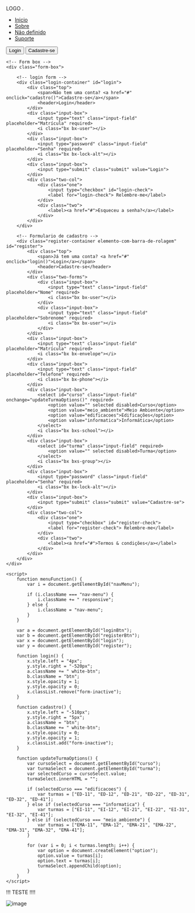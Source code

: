 <!DOCTYPE html>
<html lang="pt-BR">
<head>
    <meta charset="UTF-8">
    <meta http-equiv="X-UA-Compatible" content="IE=edge">
    <meta name="viewport" content="width=device-width, initial-scale=1.0">
    <link href='https://unpkg.com/boxicons@2.1.4/css/boxicons.min.css' rel='stylesheet'>
    <link rel="stylesheet" href="style.css">
    <title>SRSCJF-IF</title>
</head>
<body>
 <div class="wrapper">
    <nav class="nav">
        <div class="nav-logo">
            <p>LOGO .</p>
        </div>
        <div class="nav-menu" id="navMenu">
            <ul>
                <li><a href="#" class="link active">Inicio</a></li>
                <li><a href="sobre.html" class="link">Sobre</a></li>
                <li><a href="#" class="link">Não definido</a></li>
                <li><a href="#" class="link">Suporte</a></li>
            </ul>
        </div>
        <div class="nav-button">
            <button class="btn white-btn" id="loginBtn" onclick="login()">Login</button>
            <button class="btn" id="registerBtn" onclick="cadastro()">Cadastre-se</button>
        </div>
        <div class="nav-menu-btn">
            <i class="bx bx-menu" onclick="menuFunction()"></i>
        </div>
    </nav>

    <!-- Form box -->
    <div class="form-box">

        <!-- login form -->
        <div class="login-container" id="login">
            <div class="top">
                <span>Não tem uma conta? <a href="#" onclick="cadastro()">Cadastre-se</a></span>
                <header>Login</header>
            </div>
            <div class="input-box">
                <input type="text" class="input-field" placeholder="Matrícula" required>
                <i class="bx bx-user"></i>
            </div>
            <div class="input-box">
                <input type="password" class="input-field" placeholder="Senha" required>
                <i class="bx bx-lock-alt"></i>
            </div>
            <div class="input-box">
                <input type="submit" class="submit" value="Login">
            </div>
            <div class="two-col">
                <div class="one">
                    <input type="checkbox" id="login-check">
                    <label for="login-check"> Relembre-me</label>
                </div>
                <div class="two">
                    <label><a href="#">Esqueceu a senha?</a></label>
                </div>
            </div>
        </div>

        <!-- Formulario de cadastro -->
        <div class="register-container elemento-com-barra-de-rolagem" id="register">
            <div class="top">
                <span>Já tem uma conta? <a href="#" onclick="login()">Login</a></span>
                <header>Cadastre-se</header>
            </div>
            <div class="two-forms">
                <div class="input-box">
                    <input type="text" class="input-field" placeholder="Nome" required>
                    <i class="bx bx-user"></i>
                </div>
                <div class="input-box">
                    <input type="text" class="input-field" placeholder="Sobrenome" required>
                    <i class="bx bx-user"></i>
                </div>
            </div>
            <div class="input-box">
                <input type="text" class="input-field" placeholder="Matrícula" required>
                <i class="bx bx-envelope"></i>
            </div>
            <div class="input-box">
                <input type="text" class="input-field" placeholder="Telefone" required>
                <i class="bx bx-phone"></i>
            </div>
            <div class="input-box">
                <select id="curso" class="input-field" onchange="updateTurmaOptions()" required>
                    <option value="" selected disabled>Curso</option>
                    <option value="meio_ambiente">Meio Ambiente</option>
                    <option value="edificacoes">Edificações</option>
                    <option value="informatica">Informática</option>
                </select>
                <i class="bx bxs-school"></i>
            </div>
            <div class="input-box">
                <select id="turma" class="input-field" required>
                    <option value="" selected disabled>Turma</option>
                </select>
                <i class="bx bxs-group"></i>
            </div>
            <div class="input-box">
                <input type="password" class="input-field" placeholder="Senha" required>
                <i class="bx bx-lock-alt"></i>
            </div>
            <div class="input-box">
                <input type="submit" class="submit" value="Cadastre-se">
            </div>
            <div class="two-col">
                <div class="one">
                    <input type="checkbox" id="register-check">
                    <label for="register-check"> Relembre-me</label>
                </div>
                <div class="two">
                    <label><a href="#">Termos & condições</a></label>
                </div>
            </div>
        </div>
    </div>

    <script>
        function menuFunction() {
            var i = document.getElementById("navMenu");

            if (i.className === "nav-menu") {
                i.className += " responsive";
            } else {
                i.className = "nav-menu";
            }
        }

        var a = document.getElementById("loginBtn");
        var b = document.getElementById("registerBtn");
        var x = document.getElementById("login");
        var y = document.getElementById("register");

        function login() {
            x.style.left = "4px";
            y.style.right = "-520px";
            a.className += " white-btn";
            b.className = "btn";
            x.style.opacity = 1;
            y.style.opacity = 0;
            x.classList.remove("form-inactive");
        }

        function cadastro() {
            x.style.left = "-510px";
            y.style.right = "5px";
            a.className = "btn";
            b.className += " white-btn";
            x.style.opacity = 0;
            y.style.opacity = 1;
            x.classList.add("form-inactive");
        }

        function updateTurmaOptions() {
            var cursoSelect = document.getElementById("curso");
            var turmaSelect = document.getElementById("turma");
            var selectedCurso = cursoSelect.value;
            turmaSelect.innerHTML = "";

            if (selectedCurso === "edificacoes") {
                var turmas = ["ED-11", "ED-12", "ED-21", "ED-22", "ED-31", "ED-32", "ED-41"];
            } else if (selectedCurso === "informatica") {
                var turmas = ["EI-11", "EI-12", "EI-21", "EI-22", "EI-31", "EI-32", "EI-41"];
            } else if (selectedCurso === "meio_ambiente") {
                var turmas = ["EMA-11", "EMA-12", "EMA-21", "EMA-22", "EMA-31", "EMA-32", "EMA-41"];
            }

            for (var i = 0; i < turmas.length; i++) {
                var option = document.createElement("option");
                option.value = turmas[i];
                option.text = turmas[i];
                turmaSelect.appendChild(option);
            }
        }
    </script>
</body>
</html>











!!!                              TESTE                                                         !!!!





![image](https://github.com/Victorapenas/P.i-DE-PARANGOLE-COM-OUTROS/assets/136385594/04425d32-f8e4-41ad-b111-f561d441b687)

